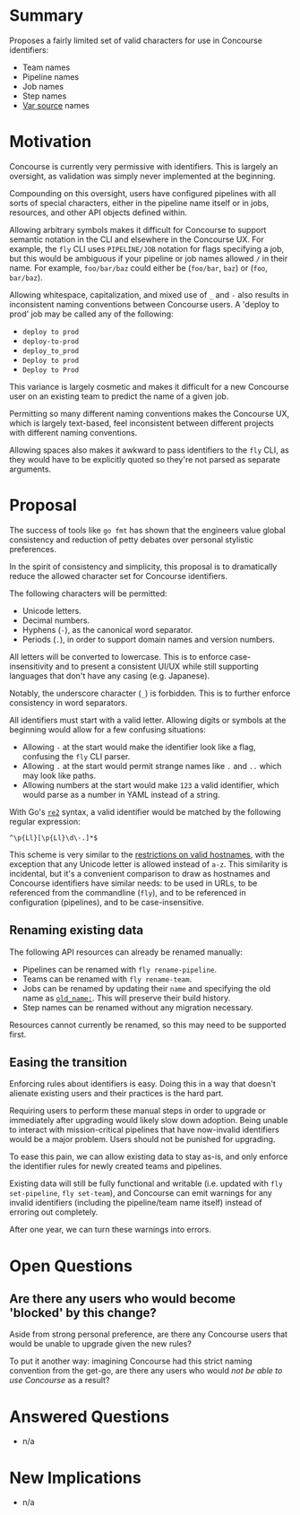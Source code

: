 # Summary

Proposes a fairly limited set of valid characters for use in Concourse
identifiers:

* Team names
* Pipeline names
* Job names
* Step names
* [Var source][var-sources-rfc] names


# Motivation

Concourse is currently very permissive with identifiers. This is largely an
oversight, as validation was simply never implemented at the beginning.

Compounding on this oversight, users have configured pipelines with all sorts
of special characters, either in the pipeline name itself or in jobs,
resources, and other API objects defined within.

Allowing arbitrary symbols makes it difficult for Concourse to support semantic
notation in the CLI and elsewhere in the Concourse UX. For example, the `fly`
CLI uses `PIPELINE/JOB` notation for flags specifying a job, but this would be
ambiguous if your pipeline or job names allowed `/` in their name. For example,
`foo/bar/baz` could either be (`foo/bar`, `baz`) or (`foo`, `bar/baz`).

Allowing whitespace, capitalization, and mixed use of `_` and `-` also results
in inconsistent naming conventions between Concourse users. A 'deploy to prod'
job may be called any of the following:

* `deploy to prod`
* `deploy-to-prod`
* `deploy_to_prod`
* `Deploy to prod`
* `Deploy to Prod`

This variance is largely cosmetic and makes it difficult for a new Concourse
user on an existing team to predict the name of a given job.

Permitting so many different naming conventions makes the Concourse UX, which
is largely text-based, feel inconsistent between different projects with
different naming conventions.

Allowing spaces also makes it awkward to pass identifiers to the `fly` CLI, as
they would have to be explicitly quoted so they're not parsed as separate
arguments.


# Proposal

The success of tools like `go fmt` has shown that the engineers value global
consistency and reduction of petty debates over personal stylistic preferences.

In the spirit of consistency and simplicity, this proposal is to dramatically
reduce the allowed character set for Concourse identifiers.

The following characters will be permitted:

* Unicode letters.
* Decimal numbers.
* Hyphens (`-`), as the canonical word separator.
* Periods (`.`), in order to support domain names and version numbers.

All letters will be converted to lowercase. This is to enforce
case-insensitivity and to present a consistent UI/UX while still supporting
languages that don't have any casing (e.g. Japanese).

Notably, the underscore character (`_`) is forbidden. This is to further
enforce consistency in word separators.

All identifiers must start with a valid letter. Allowing digits or symbols at
the beginning would allow for a few confusing situations:

* Allowing `-` at the start would make the identifier look like a flag,
  confusing the `fly` CLI parser.
* Allowing `.` at the start would permit strange names like `.` and `..` which
  may look like paths.
* Allowing numbers at the start would make `123` a valid identifier, which
  would parse as a number in YAML instead of a string.

With Go's [`re2`](https://github.com/google/re2/wiki/Syntax) syntax, a valid
identifier would be matched by the following regular expression:

```re
^\p{Ll}[\p{Ll}\d\-.]*$
```

This scheme is very similar to the [restrictions on valid
hostnames][valid-hostnames], with the exception that any Unicode letter is
allowed instead of `a-z`. This similarity is incidental, but it's a convenient
comparison to draw as hostnames and Concourse identifiers have similar needs:
to be used in URLs, to be referenced from the commandline (`fly`), and to be
referenced in configuration (pipelines), and to be case-insensitive.

## Renaming existing data

The following API resources can already be renamed manually:

* Pipelines can be renamed with `fly rename-pipeline`.
* Teams can be renamed with `fly rename-team`.
* Jobs can be renamed by updating their `name` and specifying the old name as
  [`old_name:`](https://concourse-ci.org/jobs.html#job-old-name). This will
  preserve their build history.
* Step names can be renamed without any migration necessary.

Resources cannot currently be renamed, so this may need to be supported first.

## Easing the transition

Enforcing rules about identifiers is easy. Doing this in a way that doesn't
alienate existing users and their practices is the hard part.

Requiring users to perform these manual steps in order to upgrade or
immediately after upgrading would likely slow down adoption. Being unable to
interact with mission-critical pipelines that have now-invalid identifiers
would be a major problem. Users should not be punished for upgrading.

To ease this pain, we can allow existing data to stay as-is, and only enforce
the identifier rules for newly created teams and pipelines.

Existing data will still be fully functional and writable (i.e. updated with
`fly set-pipeline`, `fly set-team`), and Concourse can emit warnings for any
invalid identifiers (including the pipeline/team name itself) instead of
erroring out completely.

After one year, we can turn these warnings into errors.


# Open Questions

## Are there any users who would become 'blocked' by this change?

Aside from strong personal preference, are there any Concourse users that would
be unable to upgrade given the new rules?

To put it another way: imagining Concourse had this strict naming convention
from the get-go, are there any users who would *not be able to use Concourse*
as a result?


# Answered Questions

* n/a


# New Implications

* n/a

[var-sources-rfc]: https://github.com/concourse/rfcs/pull/39
[valid-hostnames]: https://en.wikipedia.org/wiki/Hostname#Restrictions_on_valid_hostnames
